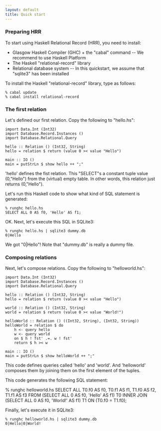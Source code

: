 ```yaml
---
layout: default
title: Quick start
---
```


### Preparing HRR

To start using Haskell Relational Record (HRR), you need to install:

- Glasgow Haskell Compiler (GHC) + the "cabal" command
-- We recommend to use Haskell Platform
- The Haskell "relational-record" library
- Relational database system
-- In this quickstart, we assume that "sqlite3" has been installed

To install the Haskell "relational-record" library, type as follows:

    % cabal update
    % cabal install relational-record

### The first relation

Let's defined our first relation. Copy the following to "hello.hs":

    import Data.Int (Int32)
    import Database.Record.Instances ()
    import Database.Relational.Query
    
    hello :: Relation () (Int32, String)
    hello = relation $ return (value 0 >< value "Hello")
    
    main :: IO ()
    main = putStrLn $ show hello ++ ";"

'hello' defines the fist relation. This "SELECT"s a constant tuple value (0,"Hello") from the (virtual) empty table. In other words, this relation just returns (0,"Hello").

Let's run this Haskell code to show what kind of SQL statement is generated:

    % runghc hello.hs
    SELECT ALL 0 AS f0, 'Hello' AS f1;

OK. Next, let's execute this SQL in SQLite3:

    % runghc hello.hs | sqlite3 dummy.db
    0|Hello

We got "0|Hello"! Note that "dummy.db" is really a dummy file.

### Composing relations

Next, let's compose relations. Copy the following to "helloworld.hs":

    import Data.Int (Int32)
    import Database.Record.Instances ()
    import Database.Relational.Query
    
    hello :: Relation () (Int32, String)
    hello = relation $ return (value 0 >< value "Hello")
    
    world :: Relation () (Int32, String)
    world = relation $ return (value 0 >< value "World!")
    
    helloWorld :: Relation () ((Int32, String), (Int32, String))
    helloWorld = relation $ do
        h <- query hello
        w <- query world
        on $ h ! fst' .=. w ! fst'
        return $ h >< w
    
    main :: IO ()
    main = putStrLn $ show helloWorld ++ ";"

This code defines queries called 'hello' and 'world'. And 'helloworld' composes them by joining them on the first element of the tuples.

This code generates the following SQL statement:

   % runghc helloworld.hs
SELECT ALL T0.f0 AS f0, T0.f1 AS f1, T1.f0 AS f2, T1.f1 AS f3 FROM (SELECT ALL 0 AS f0, 'Hello' AS f1) T0 INNER JOIN (SELECT ALL 0 AS f0, 'World!' AS f1) T1 ON (T0.f0 = T1.f0);

Finally, let's execute it in SQLite3:

    % runghc helloworld.hs | sqlite3 dummy.db
    0|Hello|0|World!

